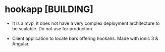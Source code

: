 # hookapp [BUILDING]
 * It is a mvp, it does not have a very complex deployment architecture to be scalable. Do not use for production.
 
 * Client application to locate bars offering hookahs.
 Made with ionic 3 & Angular.
